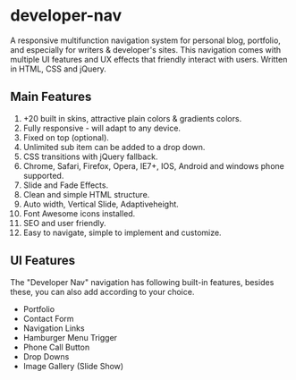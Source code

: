 # developer-nav
A responsive multifunction navigation system for personal blog, portfolio, and especially for writers &amp; developer's sites. This navigation comes with multiple UI features and UX effects that friendly interact with users.  Written in HTML, CSS and jQuery.

<h2> Main Features </h2>
<ol>
<li>+20 built in skins, attractive plain colors &amp; gradients colors. </li>
 <li>Fully responsive - will adapt to any device. </li>
<li>Fixed on top (optional). </li>
<li> Unlimited sub item can be added to a drop down.  </li>
<li> CSS transitions with jQuery fallback. </li>
<li> Chrome, Safari, Firefox, Opera, IE7+, IOS, Android and windows phone supported. </li>

<li> Slide and Fade Effects. </li>
<li> Clean and simple HTML structure. </li>
<li> Auto width, Vertical Slide, Adaptiveheight. </li>
<li> Font Awesome icons installed.</li>
<li> SEO and user friendly. </li>
<li> Easy to navigate, simple to implement and customize. </li>

</ol>

<h2> UI Features</h2>
<p>The "Developer Nav" navigation has following built-in features, besides these, you can also add according to your choice.  </p>

<ul>
<li>Portfolio </li>
<li>Contact Form</li>
<li>Navigation Links</li>
<li>Hamburger Menu Trigger</li>
<li> Phone Call Button </li>
<li> Drop Downs</li>
<li> Image Gallery (Slide Show) </li>
</ul>
